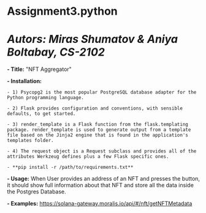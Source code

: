 # Assignment3.python
# _Autors: Miras Shumatov & Aniya Boltabay, CS-2102_

**- Title:** "NFT Aggregator"

**- Installation:**

    - 1) Psycopg2 is the most popular PostgreSQL database adapter for the Python programming language.
    
    - 2) Flask provides configuration and conventions, with sensible defaults, to get started. 
    
    - 3) render_template is a Flask function from the flask.templating package. render_template is used to generate output from a template file based on the Jinja2 engine that is found in the application's templates folder.
    
    - 4) The request object is a Request subclass and provides all of the attributes Werkzeug defines plus a few Flask specific ones.
     
    - **pip install -r /path/to/requirements.txt**
        
**- Usage:** When User provides an address of an NFT and presses the button, it should show full information about that NFT and store all the data inside the Postgres                Database.

**- Examples:** https://solana-gateway.moralis.io/api/#/nft/getNFTMetadata
